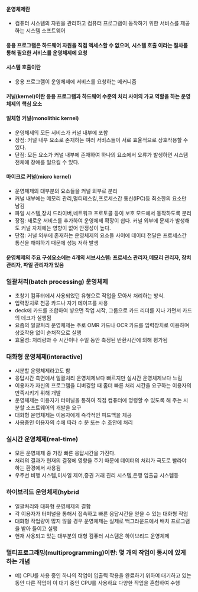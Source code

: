 #### 운영체제란
- 컴퓨터 시스템의 자원을 관리하고 컴퓨터 프로그램이 동작하기 위한 서비스를 제공하는 시스템 소프트웨어

#### 응용 프로그램은 하드웨어 자원을 직접 엑세스할 수 없으며, 시스템 호출 이라는 절차를 통해 필요한 서비스를 운영체제에 요청

#### 시스템 호출이란
- 응용 프로그램이 운영체제에 서비스를 요청하는 메커니즘

#### 커널(kernel)이란 응용 프로그램과 하드웨어 수준의 처리 사이의 가교 역할을 하는 운영체제의 핵심 요소

#### 일체형 커널(monolithic kernel)
- 운영체제의 모든 서비스가 커널 내부에 포함
- 장점: 커널 내부 요소로 존재하는 여러 서비스들이 서로 효율적으로 상호작용할 수 있다.
- 단점: 모든 요소가 커널 내부에 존재하여 하나의 요소에서 오류가 발생하면 시스템 전체에 장애를 일으킬 수 있다.

#### 마이크로 커널(micro kernel)
- 운영체제의 대부분의 요소들을 커널 외부로 분리
- 커널 내부에는 메모리 관리,멀티테스킹,프로세스간 통신(IPC)등 최소한의 요소만 남김
- 파일 시스템,장치 드라이버,네트워크 프로토콜 등이 보호 모드에서 동작하도록 분리
- 장점: 새로운 서비스를 추가하여 운영체제 확장이 쉽다. 커널 외부에 문제가 발생해도 커널 자체에는 영향이 없어 안정성이 높다.
- 단점: 커널 외부에 존재하는 운영체제의 요소들 사이에 데이터 전달은 프로세스간 통신을 해야하기 때문에 성능 저하 발생
#### 운영체제의 주요 구성요소에는 4개의 서브시스템: 프로세스 관리자,메모리 관리자, 장치 관리자, 파일 관리자가 있음

### 일괄처리(batch processing) 운영체제
- 초창기 컴퓨터에서 사용되었던 유형으로 작업을 모아서 처리하는 방식.
- 입력장치로 천공 카드나 자기 테이프를 사용
- deck에 카드를 조합하여 넣으면 작업 시작, 그룹으로 카드 리더를 지나 가면서 카드의 데크가 실행됨
- 요즘의 일괄처리 운영체제는 주로 OMR 카드나 OCR 카드를 입력장치로 이용하며 상호작용 없이 순처적으로 실행
- 효율성: 처리량과 수 시간이나 수일 동안 측정된 반환시간에 의해 평가됨


### 대화형 운영체제(interactive)
- 시분할 운영체제라고도 함
- 응답시간 측면에서 일괄처리 운영체제보다 빠르지만 실시간 운영체제보다 느림
- 이용자가 자신의 프로그램을 디버깅할 때 좀더 빠른 처리 시간을 요구하는 이용자의 만족시키기 위해 개발
- 운영체제는 이용자가 터미널을 통하여 직접 컴퓨터에 명령할 수 있도록 해 주는 시분할 소프트웨어의 개발을 요구
- 대화형 운영체제는 이용자에게 즉각적인 피드백을 제공
- 사용중인 이용자의 수에 따라 수 분 또는 수 초안에 처리

### 실시간 운영체제(real-time)
- 모든 운영체제 중 가장 빠른 응답시간을 가진다.
- 처리의 결과가 현재의 결정에 영향을 주기 때문에 데이터의 처리가 극도로 빨라야 하는 환경에서 사용됨
- 우주선 비행 시스템,미사일 제어,증권 거래 괸리 시스템,은행 입출금 시스템등

### 하이브리드 운영체제(hybrid
- 일괄처리와 대화형 운영체제의 결합
- 각 이용자가 터미널을 통해서 접속하고 빠른 응답시간을 얻을 수 있는 대화형 작업
- 대화형 작업량이 많지 않을 경우 운영체제는 실제로 백그라운드에서 배치 프로그램을 받아 들이고 실행
- 현재 사용되고 있는 대부분의 대형 컴퓨터 시스템은 하이브리드 운영체제

### 멀티프로그래밍(multiprogramming)이란: 몇 개의 작업이 동시에 있게 하는 개념
- 예) CPU를 사용 중인 하나의 작업이 입출력 작용을 완료하기 위하여 대기하고 있는 동안 다른 작업이 이 대기 중인 CPU를 사용하요 다양한 작업을 혼합하여 수행
